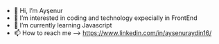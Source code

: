 - 👋 Hi, I’m Ayşenur
- 👀 I’m interested in coding and technology expecially in FrontEnd
- 🌱 I’m currently learning Javascript
- 📫 How to reach me --> https://www.linkedin.com/in/aysenuraydin16/

<!---
AyyA7/AyyA7 is a ✨ special ✨ repository because its `README.md` (this file) appears on your GitHub profile.
You can click the Preview link to take a look at your changes.
--->
